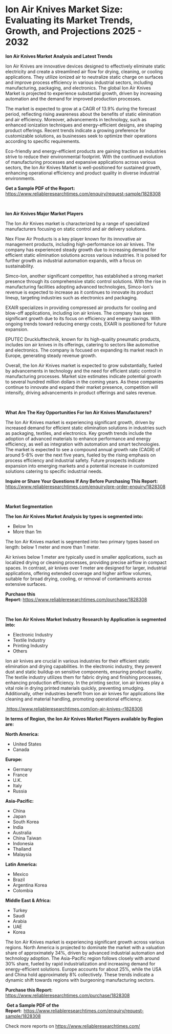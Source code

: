 <p><h1>Ion Air Knives Market Size: Evaluating its Market Trends, Growth, and Projections 2025 - 2032</h1></p><p><strong>Ion Air Knives Market Analysis and Latest Trends</strong></p>
<p><p>Ion Air Knives are innovative devices designed to effectively eliminate static electricity and create a streamlined air flow for drying, cleaning, or cooling applications. They utilize ionized air to neutralize static charge on surfaces and improve process efficiency in various industrial sectors, including manufacturing, packaging, and electronics. The global Ion Air Knives Market is projected to experience substantial growth, driven by increasing automation and the demand for improved production processes.</p><p>The market is expected to grow at a CAGR of 13.9% during the forecast period, reflecting rising awareness about the benefits of static elimination and air efficiency. Moreover, advancements in technology, such as enhanced ionization techniques and energy-efficient designs, are shaping product offerings. Recent trends indicate a growing preference for customizable solutions, as businesses seek to optimize their operations according to specific requirements.</p><p>Eco-friendly and energy-efficient products are gaining traction as industries strive to reduce their environmental footprint. With the continued evolution of manufacturing processes and expansive applications across various sectors, the Ion Air Knives Market is well-positioned for sustained growth, enhancing operational efficiency and product quality in diverse industrial environments.</p></p>
<p><strong>Get a Sample PDF of the Report:&nbsp;</strong> <a href="https://www.reliableresearchtimes.com/enquiry/request-sample/1828308?utm_campaign=2643&utm_medium=2&utm_source=Github&utm_content=ia&utm_term=10042025&utm_id=ion-air-knives">https://www.reliableresearchtimes.com/enquiry/request-sample/1828308</a></p>
<p>&nbsp;</p>
<p><strong>Ion Air Knives Major Market Players</strong></p>
<p><p>The Ion Air Knives market is characterized by a range of specialized manufacturers focusing on static control and air delivery solutions. </p><p>Nex Flow Air Products is a key player known for its innovative air management products, including high-performance ion air knives. The company has experienced steady growth due to increasing demand for efficient static elimination solutions across various industries. It is poised for further growth as industrial automation expands, with a focus on sustainability.</p><p>Simco-Ion, another significant competitor, has established a strong market presence through its comprehensive static control solutions. With the rise in manufacturing facilities adopting advanced technologies, Simco-Ion's revenue is expected to increase as it continues to innovate its product lineup, targeting industries such as electronics and packaging.</p><p>EXAIR specializes in providing compressed air products for cooling and blow-off applications, including ion air knives. The company has seen significant growth due to its focus on efficiency and energy savings. With ongoing trends toward reducing energy costs, EXAIR is positioned for future expansion.</p><p>EPUTEC Drucklufttechnik, known for its high-quality pneumatic products, includes ion air knives in its offerings, catering to sectors like automotive and electronics. The company is focused on expanding its market reach in Europe, generating steady revenue growth.</p><p>Overall, the Ion Air Knives market is expected to grow substantially, fueled by advancements in technology and the need for efficient static control in manufacturing processes. Market size estimates indicate potential growth to several hundred million dollars in the coming years. As these companies continue to innovate and expand their market presence, competition will intensify, driving advancements in product offerings and sales revenue.</p></p>
<p>&nbsp;</p>
<p><strong>What Are The Key Opportunities For Ion Air Knives Manufacturers?</strong></p>
<p><p>The Ion Air Knives market is experiencing significant growth, driven by increased demand for efficient static elimination solutions in industries such as packaging, textiles, and electronics. Key growth trends include the adoption of advanced materials to enhance performance and energy efficiency, as well as integration with automation and smart technologies. The market is expected to see a compound annual growth rate (CAGR) of around 5-8% over the next five years, fueled by the rising emphasis on process efficiency and industrial safety. Future prospects indicate expansion into emerging markets and a potential increase in customized solutions catering to specific industrial needs.</p></p>
<p><strong>Inquire or Share Your Questions If Any Before Purchasing This Report:</strong> <a href="https://www.reliableresearchtimes.com/enquiry/pre-order-enquiry/1828308?utm_campaign=2643&utm_medium=2&utm_source=Github&utm_content=ia&utm_term=10042025&utm_id=ion-air-knives">https://www.reliableresearchtimes.com/enquiry/pre-order-enquiry/1828308</a></p>
<p>&nbsp;</p>
<p><strong>Market Segmentation</strong></p>
<p><strong>The Ion Air Knives Market Analysis by types is segmented into:</strong></p>
<p><ul><li>Below 1m</li><li>More than 1m</li></ul></p>
<p><p>The Ion Air Knives market is segmented into two primary types based on length: below 1 meter and more than 1 meter. </p><p>Air knives below 1 meter are typically used in smaller applications, such as localized drying or cleaning processes, providing precise airflow in compact spaces. In contrast, air knives over 1 meter are designed for larger, industrial applications, offering extended coverage and higher airflow volumes, suitable for broad drying, cooling, or removal of contaminants across extensive surfaces.</p></p>
<p><strong>Purchase this Report:&nbsp;</strong><a href="https://www.reliableresearchtimes.com/purchase/1828308?utm_campaign=2643&utm_medium=2&utm_source=Github&utm_content=ia&utm_term=10042025&utm_id=ion-air-knives">https://www.reliableresearchtimes.com/purchase/1828308</a></p>
<p>&nbsp;</p>
<p><strong>The Ion Air Knives Market Industry Research by Application is segmented into:</strong></p>
<p><ul><li>Electronic Industry</li><li>Textile Industry</li><li>Printing Industry</li><li>Others</li></ul></p>
<p><p>Ion air knives are crucial in various industries for their efficient static elimination and drying capabilities. In the electronic industry, they prevent dust and static buildup on sensitive components, ensuring product quality. The textile industry utilizes them for fabric drying and finishing processes, enhancing production efficiency. In the printing sector, ion air knives play a vital role in drying printed materials quickly, preventing smudging. Additionally, other industries benefit from ion air knives for applications like cleaning and material handling, promoting operational efficiency.</p></p>
<p><a href="https://www.reliableresearchtimes.com/ion-air-knives-r1828308?utm_campaign=2643&utm_medium=2&utm_source=Github&utm_content=ia&utm_term=10042025&utm_id=ion-air-knives">&nbsp;https://www.reliableresearchtimes.com/ion-air-knives-r1828308</a></p>
<p><strong>In terms of Region, the Ion Air Knives Market Players available by Region are:</strong></p>
<p>
    <p> <strong> North America: </strong>
        <ul>
            <li>United States</li>
            <li>Canada</li>
        </ul>
        </p> 
    <p> <strong> Europe: </strong>
        <ul>
            <li>Germany</li>
            <li>France</li>
            <li>U.K.</li>
            <li>Italy</li>
            <li>Russia</li>
        </ul>
        </p> 
    <p> <strong> Asia-Pacific: </strong>
        <ul>
            <li>China</li>
            <li>Japan</li>
            <li>South Korea</li>
            <li>India</li>
            <li>Australia</li>
            <li>China Taiwan</li>
            <li>Indonesia</li>
            <li>Thailand</li>
            <li>Malaysia</li>
        </ul>
        </p> 
    <p> <strong> Latin America: </strong>
        <ul>
            <li>Mexico</li>
            <li>Brazil</li>
            <li>Argentina Korea</li>
            <li>Colombia</li>
        </ul>
        </p> 
    <p> <strong> Middle East & Africa: </strong>
        <ul>
            <li>Turkey</li>
            <li>Saudi</li>
            <li>Arabia</li>
            <li>UAE</li>
            <li>Korea</li>
        </ul>
    </p>
    </p>
<p><p>The Ion Air Knives market is experiencing significant growth across various regions. North America is projected to dominate the market with a valuation share of approximately 34%, driven by advanced industrial automation and technology adoption. The Asia-Pacific region follows closely with around 30% share, fueled by rapid industrialization and increasing demand for energy-efficient solutions. Europe accounts for about 25%, while the USA and China hold approximately 8% collectively. These trends indicate a dynamic shift towards regions with burgeoning manufacturing sectors.</p></p>
<p><strong>Purchase this Report: </strong><a href="https://www.reliableresearchtimes.com/purchase/1828308?utm_campaign=2643&utm_medium=2&utm_source=Github&utm_content=ia&utm_term=10042025&utm_id=ion-air-knives">https://www.reliableresearchtimes.com/purchase/1828308</a></p>
<p>&nbsp;<strong>Get a Sample PDF of the Report:&nbsp;&nbsp;</strong><a href="https://www.reliableresearchtimes.com/enquiry/request-sample/1828308?utm_campaign=2643&utm_medium=2&utm_source=Github&utm_content=ia&utm_term=10042025&utm_id=ion-air-knives">https://www.reliableresearchtimes.com/enquiry/request-sample/1828308</a></p>
<p><strong></strong></p>
<p>Check more reports on <a href="https://www.reliableresearchtimes.com/?utm_campaign=2643&utm_medium=2&utm_source=Github&utm_content=ia&utm_term=10042025&utm_id=ion-air-knives">https://www.reliableresearchtimes.com/</a></p>